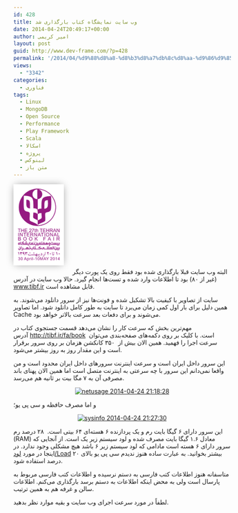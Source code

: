 ```yaml
---
id: 428
title: وب سایت نمایشگاه کتاب بارگذاری شد
date: 2014-04-24T20:49:17+00:00
author: امیر کریمی
layout: post
guid: http://www.dev-frame.com/?p=428
permalink: '/2014/04/%d9%88%d8%a8-%d8%b3%d8%a7%db%8c%d8%aa-%d9%86%d9%85%d8%a7%db%8c%d8%b4%da%af%d8%a7%d9%87-%da%a9%d8%aa%d8%a7%d8%a8-%d8%a8%d8%a7%d8%b1%da%af%d8%b0%d8%a7%d8%b1%db%8c-%d8%b4%d8%af/'
views:
  - "3342"
categories:
  - فناوری
tags:
  - Linux
  - MongoDB
  - Open Source
  - Performance
  - Play Framework
  - Scala
  - اسکالا
  - پروژه
  - لینوکس
  - متن باز
---
```

[<img class="alignleft size-full wp-image-432" style="border: 10px solid white; box-shadow: 0 0 18px -4px gray; margin-right: 20px; margin-bottom: 20px;" alt="logo" src="/wp-content/uploads/2014/04/logo.png" width="97" height="168" />](/wp-content/uploads/2014/04/logo.png)البته وب سایت قبلا بارگذاری شده بود فقط روی یک پورت دیگر (غیر از ۸۰) بود تا اطلاعات وارد شده و تست‌ها انجام گیرد. حالا وب سایت در آدرس <a href="http://www.tibf.ir" target="_blank">www.tibf.ir</a> قابل مشاهده است.

سایت از تصاویر با کیفیت بالا تشکیل شده و فونت‌ها نیز از سرور دانلود می‌شوند. به همین دلیل برای بار اول کمی زمان می‌برد تا سایت به طور کامل دانلود شود. اما تصاویر Cache می‌شوند و برای دفعات بعد سرعت بالاتر خواهد بود.

مهم‌ترین بخش که سرعت کار را نشان می‌دهد قسمت جستجوی کتاب در آدرس <a href="http://tibf.ir/fa/book" target="_blank">http://tibf.ir/fa/book</a>  است. با کلیک بر روی دکمه‌های صفحه‌بندی می‌توان سرعت اجرا را فهمید. همین الان بیش از  ۳۵۰ کانکشن هزمان بر روی سرور برقرار است و این مقدار روز به روز بیشتر می‌شود.

این سرور داخل ایران است و سرعت اینترنت سرور‌های داخل ایران محدود است و من واقعا نمی‌دانم این سرور با چه سرعتی به اینترنت متصل است اما همین الان پهنای باند مصرفی آن به ۷ مگا بیت بر ثانیه هم می‌رسد.

<p style="text-align: center;">
  <a href="/wp-content/uploads/2014/04/netusage-2014-04-24-211828.png"><img class="aligncenter size-full wp-image-449" alt="netusage 2014-04-24 21:18:28" src="/wp-content/uploads/2014/04/netusage-2014-04-24-211828.png" width="560" height="411" srcset="/wp-content/uploads/2014/04/netusage-2014-04-24-211828.png 560w, /wp-content/uploads/2014/04/netusage-2014-04-24-211828-300x220.png 300w" sizes="(max-width: 560px) 100vw, 560px" /></a>
</p>

و اما مصرف حافظه و سی پی یو؛

<p style="text-align: center;">
  <a href="/wp-content/uploads/2014/04/sysinfo-2014-04-24-212730.png"><img class="aligncenter size-full wp-image-450" alt="sysinfo 2014-04-24 21:27:30" src="/wp-content/uploads/2014/04/sysinfo-2014-04-24-212730.png" width="563" height="413" srcset="/wp-content/uploads/2014/04/sysinfo-2014-04-24-212730.png 563w, /wp-content/uploads/2014/04/sysinfo-2014-04-24-212730-300x220.png 300w" sizes="(max-width: 563px) 100vw, 563px" /></a>
</p>

این سرور دارای ۶ گیگا بایت رم و یک پردازنده ۶ هسته‌ای ۶۴ بیتی است.  ۲۸ درصد رم (RAM) معادل ۱.۶ گیگا بایت مصرف شده و لود سیستم زیر یک است. از آنجایی که سرور دارای ۶ هسته است مادامی که لود سیستم زیر ۶ باشد هیچ مشکلی وجود ندارد. در اینجا در مورد <a href="http://blog.scoutapp.com/articles/2009/07/31/understanding-load-averages" target="_blank">لود/Load</a> بیشتر بخوانید. به عبارت ساده هنوز ندیدم سی پی یو بالای ۲۰ درصد استفاده شود.

متاسفانه هنوز اطلاعات کتب فارسی به دستم نرسیده و اطلاعات کتب فارسی مربوط به پارسال است ولی به محض اینکه اطلاعات به دستم برسد بارگذاری می‌کنم. اطلاعات سالن و غرفه هم به همین ترتیب.

لطفاً در مورد سرعت اجرای وب سایت و بقیه موارد نظر بدهید.